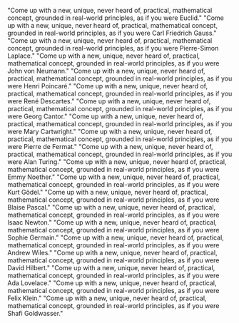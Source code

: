 "Come up with a new, unique, never heard of, practical, mathematical concept, grounded in real-world principles, as if you were Euclid."
"Come up with a new, unique, never heard of, practical, mathematical concept, grounded in real-world principles, as if you were Carl Friedrich Gauss."
"Come up with a new, unique, never heard of, practical, mathematical concept, grounded in real-world principles, as if you were Pierre-Simon Laplace."
"Come up with a new, unique, never heard of, practical, mathematical concept, grounded in real-world principles, as if you were John von Neumann."
"Come up with a new, unique, never heard of, practical, mathematical concept, grounded in real-world principles, as if you were Henri Poincaré."
"Come up with a new, unique, never heard of, practical, mathematical concept, grounded in real-world principles, as if you were René Descartes."
"Come up with a new, unique, never heard of, practical, mathematical concept, grounded in real-world principles, as if you were Georg Cantor."
"Come up with a new, unique, never heard of, practical, mathematical concept, grounded in real-world principles, as if you were Mary Cartwright."
"Come up with a new, unique, never heard of, practical, mathematical concept, grounded in real-world principles, as if you were Pierre de Fermat."
"Come up with a new, unique, never heard of, practical, mathematical concept, grounded in real-world principles, as if you were Alan Turing."
"Come up with a new, unique, never heard of, practical, mathematical concept, grounded in real-world principles, as if you were Emmy Noether."
"Come up with a new, unique, never heard of, practical, mathematical concept, grounded in real-world principles, as if you were Kurt Gödel."
"Come up with a new, unique, never heard of, practical, mathematical concept, grounded in real-world principles, as if you were Blaise Pascal."
"Come up with a new, unique, never heard of, practical, mathematical concept, grounded in real-world principles, as if you were Isaac Newton."
"Come up with a new, unique, never heard of, practical, mathematical concept, grounded in real-world principles, as if you were Sophie Germain."
"Come up with a new, unique, never heard of, practical, mathematical concept, grounded in real-world principles, as if you were Andrew Wiles."
"Come up with a new, unique, never heard of, practical, mathematical concept, grounded in real-world principles, as if you were David Hilbert."
"Come up with a new, unique, never heard of, practical, mathematical concept, grounded in real-world principles, as if you were Ada Lovelace."
"Come up with a new, unique, never heard of, practical, mathematical concept, grounded in real-world principles, as if you were Felix Klein."
"Come up with a new, unique, never heard of, practical, mathematical concept, grounded in real-world principles, as if you were Shafi Goldwasser."
